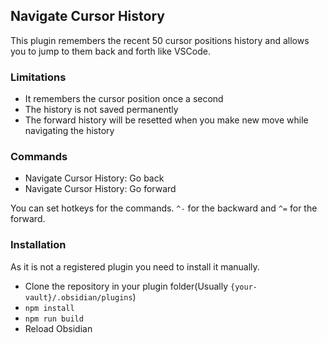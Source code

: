 ## Navigate Cursor History

This plugin remembers the recent 50 cursor positions history and allows you to jump to them back and forth like VSCode.

### Limitations

- It remembers the cursor position once a second
- The history is not saved permanently
- The forward history will be resetted when you make new move while navigating the history

### Commands

- Navigate Cursor History: Go back
- Navigate Cursor History: Go forward

You can set hotkeys for the commands. `^-` for the backward and `^=` for the forward.

### Installation

As it is not a registered plugin you need to install it manually.

- Clone the repository in your plugin folder(Usually `{your-vault}/.obsidian/plugins`)
- `npm install`
- `npm run build`
- Reload Obsidian
